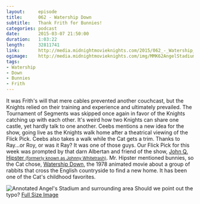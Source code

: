 ```yaml
---
layout:     episode
title:      062 - Watership Down
subtitle:   Thank Frith for Bunnies!
categories: podcast
date:       2015-03-07 21:50:00
duration:   1:03:22
length:     32811741
link:       http://media.midnightmovieknights.com/2015/062_-_Watership_Down.m4a
ogimage:    http://media.midnightmovieknights.com/img/MMK62AngelStadiumHeartWalk.png
tags:
- Watership
- Down
- Bunnies
- Frith
---
```

It was Frith's will that mere cables prevented another couchcast, but the Knights relied on their training and experience and ultimately prevailed. The Tournament of Segments was skipped once again in favor of the Knights catching up with each other. It's weird how two Knights can share one castle, yet hardly talk to one another. Ceebs mentions a new idea for the show, going live as the Knights walk home after a theatrical viewing of the Flick Pick. Ceebs also takes a walk while the Cat gets a trim. Thanks to Ray...or Roy, or was it Ray? It was one of those guys. Our Flick Pick for this week was prompted by that darn Albertan and friend of the show, [John Q. Hipster <small>(formerly known as Johnny Whitetrash)</small>](https://twitter.com/TeamWhitetrash). Mr. Hipster mentioned bunnies, so the Cat chose, [Watership Down](http://www.imdb.com/title/tt0078480/), the 1978 animated movie about a group of rabbits that cross the English countryside to find a new home. It has been one of the Cat's childhood favorites.

![Annotated Angel's Stadium and surrounding area](http://media.midnightmovieknights.com/img/MMK62AngelStadiumHeartWalk-750x554.png)
Should we point out the typo? [Full Size Image](http://media.midnightmovieknights.com/img/MMK62AngelStadiumHeartWalk.png)